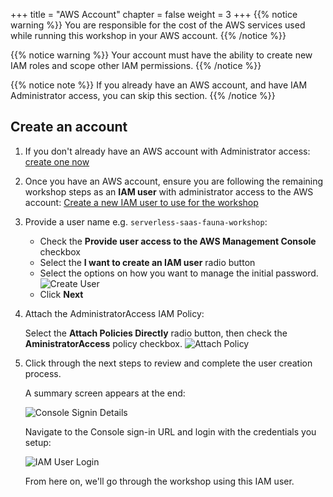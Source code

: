 +++
title = "AWS Account"
chapter = false
weight = 3
+++
{{% notice warning %}}
You are responsible for the cost of the AWS services used while running this workshop in your AWS account.
{{% /notice %}}

{{% notice warning %}}
Your account must have the ability to create new IAM roles and scope other IAM permissions.
{{% /notice %}}

{{% notice note %}}
If you already have an AWS account, and have IAM Administrator access, you can skip this section.
{{% /notice %}}

## Create an account 

1. If you don't already have an AWS account with Administrator access: [create
one now](https://portal.aws.amazon.com/billing/signup)

2. Once you have an AWS account, ensure you are following the remaining workshop steps
as an **IAM user** with administrator access to the AWS account:
[Create a new IAM user to use for the workshop](https://console.aws.amazon.com/iam/home?region=us-east-1#/users$new)

3. Provide a user name e.g. `serverless-saas-fauna-workshop`:
   * Check the **Provide user access to the AWS Management Console** checkbox
   * Select the **I want to create an IAM user** radio button
   * Select the options on how you want to manage the initial password.  
    ![Create User](/images/getting_started/CreateIAMAdminUser.png?width=700)
   * Click **Next**

4. Attach the AdministratorAccess IAM Policy:
   
    Select the **Attach Policies Directly** radio button, then check the **AministratorAccess** policy checkbox.
    ![Attach Policy](/images/getting_started/AttachPolicy.png?width=900)

5. Click through the next steps to review and complete the user creation process.

    A summary screen appears at the end:

    ![Console Signin Details](/images/getting_started/ConsoleSigninDetails.png?width=660)

    Navigate to the Console sign-in URL and login with the credentials you setup:

    ![IAM User Login](/images/getting_started/IAMUserLogin.png?width=270)

    From here on, we'll go through the workshop using this IAM user.